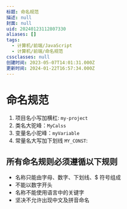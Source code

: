 ```yaml
---
标题: 命名规范
描述: null
封面: null
uid: 20240123112807330
aliases: []
tags:
  - 计算机/前端/JavaScript
  - 计算机/前端/命名规范
cssclasses: null
创建时间: 2023-05-07T14:01:31.000Z
更新时间: 2024-01-22T16:57:34.000Z
---
```


# 命名规范

1. 项目名小写加横杠: `my-project`
2. 类名大驼峰：`MyCalss`
3. 变量名小驼峰：`myVariable`
4. 常量名大写加下划线 `MY_CONST`:

## 所有命名规则必须遵循以下规则

- 名称只能由字母、数字、下划线、$ 符号组成
- 不能以数字开头
- 名称不能使用语言中的关键字
- 坚决不允许出现中文及拼音命名
